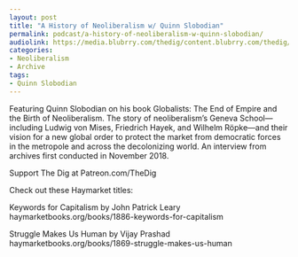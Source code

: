 ```yaml
---
layout: post
title: "A History of Neoliberalism w/ Quinn Slobodian"
permalink: podcast/a-history-of-neoliberalism-w-quinn-slobodian/
audiolink: https://media.blubrry.com/thedig/content.blubrry.com/thedig/The_Dig-EP_369-Slobodian.mp3
categories:
- Neoliberalism
- Archive
tags:
- Quinn Slobodian
---
```


Featuring Quinn Slobodian on his book Globalists: The End of Empire and the Birth of Neoliberalism. The story of neoliberalism’s Geneva School—including Ludwig von Mises, Friedrich Hayek, and Wilhelm Röpke—and their vision for a new global order to protect the market from democratic forces in the metropole and across the decolonizing world. An interview from archives first conducted in November 2018.

Support The Dig at Patreon.com/TheDig

Check out these Haymarket titles:  

Keywords for Capitalism by John Patrick Leary haymarketbooks.org/books/1886-keywords-for-capitalism  

Struggle Makes Us Human by Vijay Prashad haymarketbooks.org/books/1869-struggle-makes-us-human

